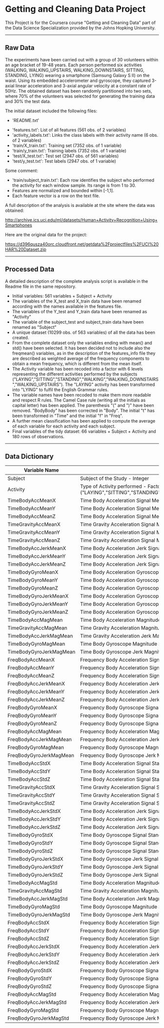 # Getting and Cleaning Data Project
This Project is for the Coursera course "Getting and Cleaning Data" part of the Data Science Specialization provided by the Johns Hopking University.


---


## Raw Data

The experiments have been carried out with a group of 30 volunteers within an age bracket of 19-48 years. Each person performed six activities (WALKING, WALKING_UPSTAIRS, WALKING_DOWNSTAIRS, SITTING, STANDING, LYING) wearing a smartphone (Samsung Galaxy S II) on the waist. Using its embedded accelerometer and gyroscope, they captured 3-axial linear acceleration and 3-axial angular velocity at a constant rate of 50Hz. The obtained dataset has been randomly partitioned into two sets, where 70% of the volunteers was selected for generating the training data and 30% the test data. 

The initial dataset included the following files:

- 'README.txt'
* 'features.txt': List of all features (561 obs. of 2 variables)
* 'activity_labels.txt': Links the class labels with their activity name (6 obs. of 2 variables)
* 'train/X_train.txt': Training set (7352 obs. of 1 variable)
* 'train/y_train.txt': Training labels (7352 obs. of 1 variable)
* 'test/X_test.txt': Test set (2947 obs. of 561 variables)
* 'test/y_test.txt': Test labels (2947 obs. of 1 variable)

Some comment:

- 'train/subject_train.txt': Each row identifies the subject who performed the activity for each window sample. Its range is from 1 to 30. 
- Features are normalized and bounded within [-1,1].
- Each feature vector is a row on the text file.


A full description of the analysis is available at the site where the data was obtained: 

http://archive.ics.uci.edu/ml/datasets/Human+Activity+Recognition+Using+Smartphones 

Here are the original data for the project: 

https://d396qusza40orc.cloudfront.net/getdata%2Fprojectfiles%2FUCI%20HAR%20Dataset.zip 


---


## Processed Data 

A detailed description of the complete analysis script is available in the Readme file in the same repository.

* Initial variables: 561 variables + Subject + Activity
* The variables of the X_test and X_train data have been renamed according with the names available in the features file.
* The variables of the Y_test and Y_train data have been renamed as "Activity"
* The variable of the subject_test and subject_train data have been renamed as "Subject"
* A unique dataset (10299 obs. of 563 variables) of all the data has been created.
* From the complete dataset only the variables ending with mean() and std() have been selected. It has been decided not to include also the freqmean() variables, as in the description of the features_info file they are described as weighted average of the frequency components to obtain a mean frequency, which is different from the mean itself.
* The Activity variable has been recoded into a factor with 6 levels representing the different activities performed by the subjects ("LAYING","SITTING","STANDING","WALKING","WALKING_DOWNSTAIRS","WALKING_UPSTAIRS"). The "LAYING" activity has been transformed into "LYING" to fulfil the English Grammar rules.
* The variable names have been recoded to make them more readable and respect R rules. The Camel Case rule (writing all the initials as capital letter) has been applied. The parenthesis "(" and ")" have been removed.  "BodyBody" has been corrected in "Body". The initial "t" has been transformed in "Time" and the initial "f" in "Freq".
* A further mean classification has been applied to compute the average of each variable for each activity and each subject.
* Final variables of the tidy dataset: 66 variables + Subject + Activity and 180 rows of observations.



---



## Data Dictionary

          
Variable Name  | Variable Type - Class
------------ | -------------
Subject | Subject of the Study - Integer
Activity | Type of Activity performed - Factor with 6 Levels ("LAYING","SITTING","STANDING","WALKING","WALKING_DOWNSTAIRS","WALKING_UPSTAIRS")
TimeBodyAccMeanX | Time Body Acceleration Signal Mean for X direction -  Numeric
TimeBodyAccMeanY | Time Body Acceleration Signal Mean for Y direction -  Numeric
TimeBodyAccMeanZ | Time Body Acceleration Signal Mean for Z direction -  Numeric
TimeGravityAccMeanX | Time Gravity Acceleration Signal Mean for X direction -  Numeric
TimeGravityAccMeanY | Time Gravity Acceleration Signal Mean for Y direction -  Numeric
TimeGravityAccMeanZ | Time Gravity Acceleration Signal Mean for Z direction -  Numeric
TimeBodyAccJerkMeanX | Time Body Acceleration Jerk Signal Mean for X direction -  Numeric
TimeBodyAccJerkMeanY | Time Body Acceleration Jerk Signal Mean for Y direction -  Numeric
TimeBodyAccJerkMeanZ | Time Body Acceleration Jerk Signal Mean for Z direction -  Numeric
TimeBodyGyroMeanX | Time Body Acceleration Gyroscope Signal Mean for X direction -  Numeric
TimeBodyGyroMeanY | Time Body Acceleration Gyroscope Signal Mean for Y direction -  Numeric
TimeBodyGyroMeanZ | Time Body Acceleration Gyroscope Signal Mean for Z direction -  Numeric
TimeBodyGyroJerkMeanX | Time Body Acceleration Gyroscope Jerk Signal Mean for X direction -  Numeric
TimeBodyGyroJerkMeanY | Time Body Acceleration Gyroscope Jerk Signal Mean for Y direction -  Numeric
TimeBodyGyroJerkMeanZ | Time Body Acceleration Gyroscope Jerk Signal Mean for Z direction -  Numeric
TimeBodyAccMagMean | Time Body Acceleration Magnitudes Signal Mean -  Numeric
TimeGravityAccMagMean | Time Gravity Acceleration Magnitudes Signal Mean -  Numeric
TimeBodyAccJerkMagMean | Time Gravity Acceleration Jerk Magnitudes Signal Mean -  Numeric
TimeBodyGyroMagMean | Time Body Gyroscope Magnitude Signal Mean for X direction -  Numeric
TimeBodyGyroJerkMagMean | Time Body Gyroscope Jerk Magnitude Signal Mean for X direction -  Numeric
FreqBodyAccMeanX | Frequency Body Acceleration Signal Mean for X direction -  Numeric
FreqBodyAccMeanY | Frequency Body Acceleration Signal Mean forY direction -  Numeric
FreqBodyAccMeanZ | Frequency Body Acceleration Signal Mean for Z direction -  Numeric
FreqBodyAccJerkMeanX | Frequency Body Acceleration Jerk Signal Mean for X direction -  Numeric
FreqBodyAccJerkMeanY | Frequency Body Acceleration Jerk Signal Mean for Y direction -  Numeric
FreqBodyAccJerkMeanZ | Frequency Body Acceleration Jerk Signal Mean for Z direction -  Numeric
FreqBodyGyroMeanX | Frequency Body Gyroscope Signal Mean for X direction -  Numeric
FreqBodyGyroMeanY | Frequency Body Gyroscope Signal Mean for Y direction -  Numeric
FreqBodyGyroMeanZ | Frequency Body Gyroscope Signal Mean for Z direction -  Numeric
FreqBodyAccMagMean | Frequency Body Acceleration Magnitude Signal Mean -  Numeric
FreqBodyAccJerkMagMean | Frequency Body Acceleration Jerk Magnitude Signal Mean -  Numeric
FreqBodyGyroMagMean | Frequency Body Gyroscope Magnitude Signal Mean -  Numeric
FreqBodyGyroJerkMagMean | Frequency Body Gyroscope Jerk Magnitude Signal Mean -  Numeric
TimeBodyAccStdX | Time Body Acceleration Signal Standard Deviation for the X direction -  Numeric
TimeBodyAccStdY | Time Body Acceleration Signal Standard Deviation for the Y direction -  Numeric
TimeBodyAccStdZ | Time Body Acceleration Signal Standard Deviation for the Z direction -  Numeric
TimeGravityAccStdX | Time  Gravity Acceleration Signal Standard Deviation for the X direction -  Numeric
TimeGravityAccStdY | Time  Gravity Acceleration Signal Standard Deviation for the Y direction -  Numeric
TimeGravityAccStdZ | Time  Gravity Acceleration Signal Standard Deviation for the Z direction -  Numeric
TimeBodyAccJerkStdX | Time Body Acceleration Jerk Signal Standard Deviation for the X direction -  Numeric
TimeBodyAccJerkStdY | Time Body Acceleration Jerk Signal Standard Deviation for the Y direction -  Numeric
TimeBodyAccJerkStdZ | Time Body Acceleration Jerk Signal Standard Deviation for the Z direction -  Numeric
TimeBodyGyroStdX | Time Body Gyroscope Signal Standard Deviation for the X direction -  Numeric
TimeBodyGyroStdY | Time Body Gyroscope Signal Standard Deviation for the Y direction -  Numeric
TimeBodyGyroStdZ | Time Body Gyroscope Signal Standard Deviation for the Z direction -  Numeric
TimeBodyGyroJerkStdX | Time Body Gyroscope Jerk Signal Standard Deviation for the X direction -  Numeric
TimeBodyGyroJerkStdY | Time Body Gyroscope Jerk Signal Standard Deviation for the Y direction -  Numeric
TimeBodyGyroJerkStdZ | Time Body Gyroscope Jerk Signal Standard Deviation for the Z direction -  Numeric
TimeBodyAccMagStd | Time Body Acceleration Magnitude Signal Standard Deviation -  Numeric
TimeGravityAccMagStd | Time  Gravity Acceleration Magnitude Signal Standard Deviation -  Numeric
TimeBodyAccJerkMagStd | Time Body Acceleration Jerk Magnitude Signal Standard Deviation -  Numeric
TimeBodyGyroMagStd | Time Body Gyroscope Magnitude Signal Standard Deviation -  Numeric
TimeBodyGyroJerkMagStd | Time Body Gyroscope Jerk Magnitude Signal Standard Deviation -  Numeric
FreqBodyAccStdX | Frequency Body Acceleration Signal Standard Deviation for the X direction -  Numeric
FreqBodyAccStdY | Frequency Body Acceleration Signal Standard Deviation for the Y direction -  Numeric
FreqBodyAccStdZ | Frequency Body Acceleration Signal Standard Deviation for the Z direction -  Numeric
FreqBodyAccJerkStdX | Frequency Body Acceleration Jerk Signal Standard Deviation for the X direction -  Numeric
FreqBodyAccJerkStdY | Frequency Body Acceleration Jerk Signal Standard Deviation for the Y direction -  Numeric
FreqBodyAccJerkStdZ | Frequency Body Acceleration Jerk Signal Standard Deviation for the Z direction-  Numeric
FreqBodyGyroStdX | Frequency Body Gyroscope Signal Standard Deviation for the X direction -  Numeric
FreqBodyGyroStdY | Frequency Body Gyroscope Signal Standard Deviation for the Y direction -  Numeric
FreqBodyGyroStdZ | Frequency Body Gyroscope Signal Standard Deviation for the Z direction -  Numeric
FreqBodyAccMagStd | Frequency Body Acceleration Magnitude Signal Standard Deviation -  Numeric
FreqBodyAccJerkMagStd | Frequency Body Acceleration Jerk Magnitude Signal Standard Deviation -  Numeric
FreqBodyGyroMagStd | Frequency Body Gyroscope Magnitude Signal Standard Deviation -  Numeric
FreqBodyGyroJerkMagStd | Frequency Body Gyroscope Jerk Magnitude Signal Standard Deviation -  Numeric